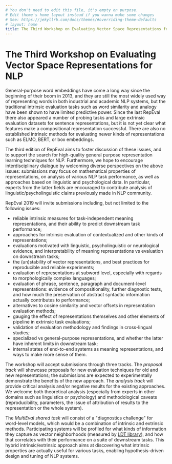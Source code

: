 ```yaml
---
# You don't need to edit this file, it's empty on purpose.
# Edit theme's home layout instead if you wanna make some changes
# See: https://jekyllrb.com/docs/themes/#overriding-theme-defaults
# layout: home
title: The Third Workshop on Evaluating Vector Space Representations for NLP
---
```


# The Third Workshop on Evaluating Vector Space Representations for NLP

General-purpose word embeddings have come a long way since the beginning of their boom in 2013, and they are still the most widely used way of representing words in both industrial and academic NLP systems, but the traditional intrinsic evaluation tasks such as word similarity and analogy have been shown to have limited predictive power. Since the last RepEval there also appeared a number of probing tasks and large extrinsic evaluation datasets for sentence representations, but it is not yet clear what features make a compositional representation successful. There are also no established intrinsic methods for evaluating newer kinds of representations such as ELMO, BERT, or box embeddings.

The third edition of RepEval aims to foster discussion of these issues, and to support the search for high-quality general purpose representation learning techniques for NLP. Furthermore, we hope to encourage interdisciplinary dialogue by welcoming diverse perspectives on the above issues: submissions may focus on mathematical properties of representations, on analysis of various NLP task performance, as well as approaches based on linguistic and psychological data. In particular, experts from the latter fields are encouraged to contribute analysis of linguistic/psycholinguistic claims previously made in NLP community.

RepEval 2019 will invite submissions including, but not limited to the following issues:

 * reliable intrinsic measures for task-independent meaning representations, and their ability to predict downstream task performance;
 * approaches for intrinsic evaluation of contextualized and other kinds of representations;
 * evaluations motivated with linguistic, psycholinguistic or neurological evidence, and interpretability of meaning representations vs evaluation on downstream tasks;
 * the (un)stability of vector representations, and best practices for reproducible and reliable experiments;
 * evaluation of representations at subword level, especially with regards to morphologically complex languages;
 * evaluation of phrase, sentence, paragraph and document-level representations: evidence of compositionality, further diagnostic tests, and how much the preservation of abstract syntactic information actually contributes to performance;
 * alternatives to cosine similarity and vector offsets in representation evaluation methods;
 * gauging the effect of representations themselves and other elements of pipeline in extrinsic task evaluations;
 * validation of evaluation methodology and findings in cross-lingual studies;
 * specialized vs general-purpose representations, and whether the latter have inherent limits in downstream task;
 * internal states of end-to-end systems as meaning representations, and ways to make more sense of them.

The workshop will accept submissions through three tracks. The *proposal track* will showcase proposals for new evaluation techniques for old and new representations; the submissions are expected to experimentally demonstrate the benefits of the new approach. The *analysis track* will provide critical analysis and/or negative results for the existing approaches. We welcome both theoretical analysis (especially from experts in other domains such as linguistics or psychology) and methodological caveats (reproducibility, parameters, the issue of attribution of results to the representation or the whole system).

The *MultiEval shared task* will consist of a "diagnostics challenge" for word-level models, which would be a combination of intrinsic and extrinsic methods. Participating systems will be profiled for what kinds of information they capture as vector neighborhoods (measured by [LDT library](<http://ldtoolkit.space>)), and how that correlates with their performance on a suite of downstream tasks. This hybrid intrinsic/extrinsic approach aims at discovering what intrinsic properties are actually useful for various tasks, enabling hypothesis-driven design and tuning of NLP systems.